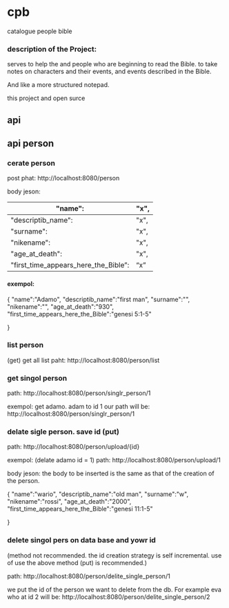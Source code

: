 # cpb
catalogue people bible

### description of the Project:
serves to help the and people who are beginning to read the Bible.
to take notes on characters and their events, and events described in the Bible.

And like a more structured notepad.

this project and open surce


## api

## api person
### cerate person
post
phat: http://localhost:8080/person

body jeson:

| "name": | "x", |
| --- | --- |
| "descriptib_name": | "x", |
| "surname": | "x", |
| "nikename": | "x", |
| "age_at_death": | "x", |
| "first_time_appears_here_the_Bible”: | “x” |

#### exempol:

{
    "name":"Adamo",
    "descriptib_name":"first man",
    "surname":"",
    "nikename":"",
    "age_at_death":"930",
    "first_time_appears_here_the_Bible":"genesi 5:1-5"

}

### list person
(get)
get all list
paht: http://localhost:8080/person/list

### get singol person
path: http://localhost:8080/person/singlr_person/1

exempol: get adamo.
adam to id 1
our path will be: http://localhost:8080/person/singlr_person/1

### delate sigle person. save id (put)

path: http://localhost:8080/person/upload/{id}

exempol: (delate adamo id = 1)
path: http://localhost:8080/person/upload/1

body jeson:
the body to be inserted is the same as that of the creation of the person.
    
{
    "name":"wario",
    "descriptib_name":"old man",
    "surname":"w",
    "nikename":"rossi",
    "age_at_death":"2000",
    "first_time_appears_here_the_Bible":"genesi 11:1-5"

}

### delete singol pers on data base and yowr id
(method not recommended. the id creation strategy is self incremental.
use of use the above method (put) is recommended.)

path: http://localhost:8080/person/delite_single_person/1

we put the id of the person we want to delete from the db.
For example eva who at id 2 will be:
http://localhost:8080/person/delite_single_person/2



